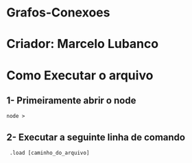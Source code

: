 # Grafos-Conexoes

# Criador: Marcelo Lubanco
  
# Como Executar o arquivo

## 1- Primeiramente abrir o node
``` node
node >
```


## 2- Executar a seguinte linha de comando 
```node
 .load [caminho_do_arquivo]
```
